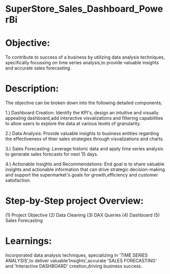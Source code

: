 # SuperStore_Sales_Dashboard_PowerBi

# Objective:

To contribute to success of a business by utilizing data analysis techniques, specifically focussing on time series analysis,to provide valuable insights and accurate sales forecasting.

# Description:

The objective can be broken down into the following detailed components;

1.) Dashboard Creation:  Identify the KPI's, design an intuitive and visually appealing dashboard,add interactive visvalizations and filtering capabilities to allow users to explore the data at various levels of granularity.

2.) Data Analysis:  Provide valuable insights to business entities regarding the effectiveness of thier sales strategies through visvalizations and charts.

3.) Sales Forecasting:  Leverage historic data and apply time series analysis to generate sales forecasts for next 15 days.

4.) Actionable Insights and Recommendations:  End goal is to share valuable insights and actionable information that can drive strategic decision-making and support the supermarket's goals for growth,efficiency and customer satisfaction.

# Step-by-Step project Overview:

(1) Project Objective
(2) Data Cleaning
(3) DAX Queries
(4) Dashboard
(5) Sales Forecasting

# Learnings: 
Incorporated data analysis techniques, specializing in 'TIME SERIES ANALYSIS',to deliver valuable'Insights',accurate 'SALES FORECASTING' and 'Interactive DASHBOARD' creation,driving business success.
